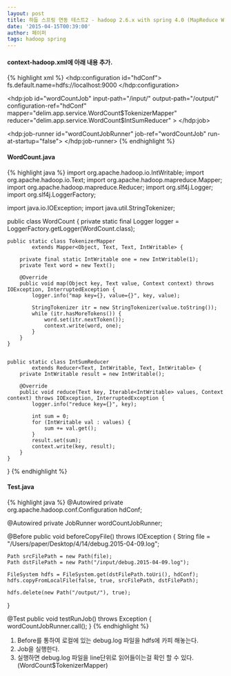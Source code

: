 ```yaml
---
layout: post
title: 하둡 스프링 연동 테스트2 - hadoop 2.6.x with spring 4.0 (MapReduce WordCount example)
date: '2015-04-15T00:39:00'
author: 페이퍼
tags: hadoop spring
---
```


#### context-hadoop.xml에 아래 내용 추가. 
{% highlight xml %}
<hdp:configuration id="hdConf">
    fs.default.name=hdfs://localhost:9000
</hdp:configuration>

<hdp:job id="wordCountJob"
        input-path="/input/"
        output-path="/output/"
        configuration-ref="hdConf"
        mapper="delim.app.service.WordCount$TokenizerMapper"
        reducer="delim.app.service.WordCount$IntSumReducer"
        >
</hdp:job>

<hdp:job-runner id="wordCountJobRunner" job-ref="wordCountJob" run-at-startup="false">
</hdp:job-runner>
{% endhighlight %}


#### WordCount.java
{% highlight java %}
import org.apache.hadoop.io.IntWritable;
import org.apache.hadoop.io.Text;
import org.apache.hadoop.mapreduce.Mapper;
import org.apache.hadoop.mapreduce.Reducer;
import org.slf4j.Logger;
import org.slf4j.LoggerFactory;

import java.io.IOException;
import java.util.StringTokenizer;

public class WordCount {
    private static final Logger logger = LoggerFactory.getLogger(WordCount.class);

    public static class TokenizerMapper
            extends Mapper<Object, Text, Text, IntWritable> {

        private final static IntWritable one = new IntWritable(1);
        private Text word = new Text();

        @Override
        public void map(Object key, Text value, Context context) throws IOException, InterruptedException {
            logger.info("map key={}, value={}", key, value);

            StringTokenizer itr = new StringTokenizer(value.toString());
            while (itr.hasMoreTokens()) {
                word.set(itr.nextToken());
                context.write(word, one);
            }
        }
    }


    public static class IntSumReducer
            extends Reducer<Text, IntWritable, Text, IntWritable> {
        private IntWritable result = new IntWritable();

        @Override
        public void reduce(Text key, Iterable<IntWritable> values, Context context) throws IOException, InterruptedException {
            logger.info("reduce key={}", key);

            int sum = 0;
            for (IntWritable val : values) {
                sum += val.get();
            }
            result.set(sum);
            context.write(key, result);
        }
    }
}
{% endhighlight %}


#### Test.java  
{% highlight java %}
@Autowired
private org.apache.hadoop.conf.Configuration hdConf;

@Autowired
private JobRunner wordCountJobRunner;

@Before
public void beforeCopyFile() throws IOException {
    String file = "/Users/paper/Desktop/4/14/debug.2015-04-09.log";

    Path srcFilePath = new Path(file);
    Path dstFilePath = new Path("/input/debug.2015-04-09.log");

    FileSystem hdfs = FileSystem.get(dstFilePath.toUri(), hdConf);
    hdfs.copyFromLocalFile(false, true, srcFilePath, dstFilePath);

    hdfs.delete(new Path("/output/"), true);
}

@Test
public void testRunJob() throws Exception {
    wordCountJobRunner.call();
}
{% endhighlight %}

1. Before를 통하여 로컬에 있는 debug.log 파일을 hdfs에 카피 해놓는다.   
2. Job을 실행한다.  
3. 실행하면 debug.log 파일을 line단위로 읽어들이는걸 확인 할 수 있다. (WordCount$TokenizerMapper)  

